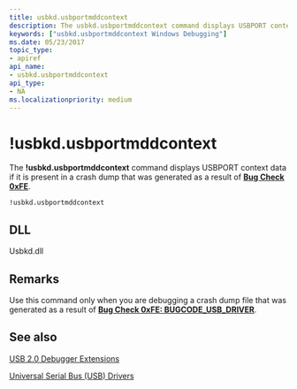 ```yaml
---
title: usbkd.usbportmddcontext
description: The usbkd.usbportmddcontext command displays USBPORT context data if it is present in a crash dump that was generated as a result of Bug Check 0xFE.
keywords: ["usbkd.usbportmddcontext Windows Debugging"]
ms.date: 05/23/2017
topic_type:
- apiref
api_name:
- usbkd.usbportmddcontext
api_type:
- NA
ms.localizationpriority: medium
---
```


# !usbkd.usbportmddcontext


The **!usbkd.usbportmddcontext** command displays USBPORT context data if it is present in a crash dump that was generated as a result of [**Bug Check 0xFE**](bug-check-0xfe--bugcode-usb-driver.md).

```dbgcmd
!usbkd.usbportmddcontext
```

## <span id="DLL"></span><span id="dll"></span>DLL


Usbkd.dll

Remarks
-------

Use this command only when you are debugging a crash dump file that was generated as a result of [**Bug Check 0xFE: BUGCODE\_USB\_DRIVER**](bug-check-0xfe--bugcode-usb-driver.md).

## <span id="see_also"></span>See also


[USB 2.0 Debugger Extensions](usb-2-0-extensions.md)

[Universal Serial Bus (USB) Drivers](../usbcon/index.md)

 

